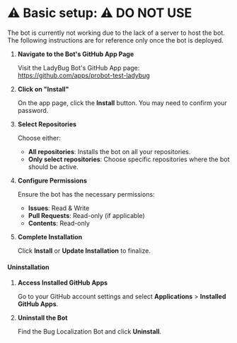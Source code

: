 # ⚠️ Basic setup: ⚠️ DO NOT USE

The bot is currently not working due to the lack of a server to host the bot. The following instructions are for reference only once the bot is deployed.

1. **Navigate to the Bot's GitHub App Page**

   Visit the LadyBug Bot's GitHub App page: https://github.com/apps/probot-test-ladybug

2. **Click on "Install"**

   On the app page, click the **Install** button. You may need to confirm your password.

3. **Select Repositories**

   Choose either:

   - **All repositories**: Installs the bot on all your repositories.
   - **Only select repositories**: Choose specific repositories where the bot should be active.

4. **Configure Permissions**

   Ensure the bot has the necessary permissions:

   - **Issues**: Read & Write
   - **Pull Requests**: Read-only (if applicable)
   - **Contents**: Read-only

5. **Complete Installation**

   Click **Install** or **Update Installation** to finalize.

#### Uninstallation

1. **Access Installed GitHub Apps**

   Go to your GitHub account settings and select **Applications** > **Installed GitHub Apps**.

2. **Uninstall the Bot**

   Find the Bug Localization Bot and click **Uninstall**.
